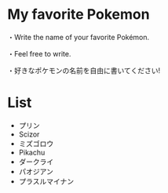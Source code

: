 # My favorite Pokemon
・Write the name of your favorite Pokémon.

・Feel free to write.

・好きなポケモンの名前を自由に書いてください!

# List
- プリン
- Scizor
- ミズゴロウ
- Pikachu
- ダークライ
- パオジアン
- プラスルマイナン
